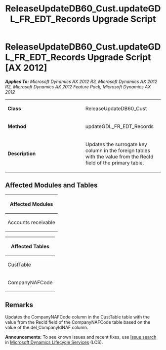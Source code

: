 ﻿---
title: ReleaseUpdateDB60_Cust.updateGDL_FR_EDT_Records Upgrade Script
TOCTitle: ReleaseUpdateDB60_Cust.updateGDL_FR_EDT_Records Upgrade Script
ms:assetid: 6a13619d-b5f6-5582-c03d-02c0411fb7cd
ms:mtpsurl: https://msdn.microsoft.com/en-us/library/JJ685649(v=AX.60)
ms:contentKeyID: 49708851
ms.date: 05/18/2015
mtps_version: v=AX.60
---

# ReleaseUpdateDB60\_Cust.updateGDL\_FR\_EDT\_Records Upgrade Script [AX 2012]


_**Applies To:** Microsoft Dynamics AX 2012 R3, Microsoft Dynamics AX 2012 R2, Microsoft Dynamics AX 2012 Feature Pack, Microsoft Dynamics AX 2012_

<table>
<colgroup>
<col style="width: 50%" />
<col style="width: 50%" />
</colgroup>
<tbody>
<tr class="odd">
<td><p><strong>Class</strong></p></td>
<td><p>ReleaseUpdateDB60_Cust</p></td>
</tr>
<tr class="even">
<td><p><strong>Method</strong></p></td>
<td><p>updateGDL_FR_EDT_Records</p></td>
</tr>
<tr class="odd">
<td><p><strong>Description</strong></p></td>
<td><p>Updates the surrogate key column in the foreign tables with the value from the RecId field of the primary table.</p></td>
</tr>
</tbody>
</table>


## Affected Modules and Tables

<table>
<colgroup>
<col style="width: 100%" />
</colgroup>
<thead>
<tr class="header">
<th><p>Affected Modules</p></th>
</tr>
</thead>
<tbody>
<tr class="odd">
<td><p>Accounts receivable</p></td>
</tr>
</tbody>
</table>


<table>
<colgroup>
<col style="width: 100%" />
</colgroup>
<thead>
<tr class="header">
<th><p>Affected Tables</p></th>
</tr>
</thead>
<tbody>
<tr class="odd">
<td><p>CustTable</p></td>
</tr>
<tr class="even">
<td><p>CompanyNAFCode</p></td>
</tr>
</tbody>
</table>


## Remarks

Updates the CompanyNAFCode column in the CustTable table with the value from the RecId field of the CompanyNAFCode table based on the value of the del\_CompanyIdNAF column.

  
**Announcements:** To see known issues and recent fixes, use [Issue search](http://go.microsoft.com/fwlink/?linkid=389258) in [Microsoft Dynamics Lifecycle Services](http://go.microsoft.com/fwlink/?linkid=306505) (LCS).

